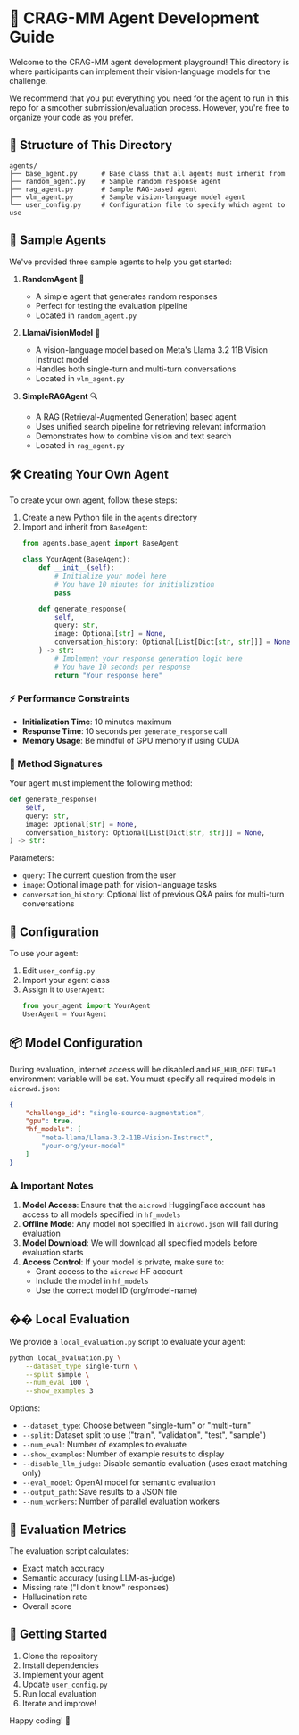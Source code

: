 # 🤖 CRAG-MM Agent Development Guide

Welcome to the CRAG-MM agent development playground! This directory is where participants can implement their vision-language models for the challenge. 

We recommend that you put everything you need for the agent to run in this repo for a smoother submission/evaluation process. However, you're free to organize your code as you prefer.

## 🎯 Structure of This Directory

```
agents/
├── base_agent.py      # Base class that all agents must inherit from
├── random_agent.py    # Sample random response agent
├── rag_agent.py       # Sample RAG-based agent
├── vlm_agent.py       # Sample vision-language model agent
└── user_config.py     # Configuration file to specify which agent to use
```

## 🧪 Sample Agents

We've provided three sample agents to help you get started:

1. **RandomAgent** 🎲
   - A simple agent that generates random responses
   - Perfect for testing the evaluation pipeline
   - Located in `random_agent.py`

2. **LlamaVisionModel** 🦙
   - A vision-language model based on Meta's Llama 3.2 11B Vision Instruct model
   - Handles both single-turn and multi-turn conversations
   - Located in `vlm_agent.py`

3. **SimpleRAGAgent** 🔍
   - A RAG (Retrieval-Augmented Generation) based agent
   - Uses unified search pipeline for retrieving relevant information
   - Demonstrates how to combine vision and text search
   - Located in `rag_agent.py`

## 🛠️ Creating Your Own Agent

To create your own agent, follow these steps:

1. Create a new Python file in the `agents` directory
2. Import and inherit from `BaseAgent`:
   ```python
   from agents.base_agent import BaseAgent

   class YourAgent(BaseAgent):
       def __init__(self):
           # Initialize your model here
           # You have 10 minutes for initialization
           pass

       def generate_response(
           self,
           query: str,
           image: Optional[str] = None,
           conversation_history: Optional[List[Dict[str, str]]] = None,
       ) -> str:
           # Implement your response generation logic here
           # You have 10 seconds per response
           return "Your response here"
   ```

### ⚡ Performance Constraints

- **Initialization Time**: 10 minutes maximum
- **Response Time**: 10 seconds per `generate_response` call
- **Memory Usage**: Be mindful of GPU memory if using CUDA

### 📝 Method Signatures

Your agent must implement the following method:

```python
def generate_response(
    self,
    query: str,
    image: Optional[str] = None,
    conversation_history: Optional[List[Dict[str, str]]] = None,
) -> str:
```

Parameters:
- `query`: The current question from the user
- `image`: Optional image path for vision-language tasks
- `conversation_history`: Optional list of previous Q&A pairs for multi-turn conversations

## 🔧 Configuration

To use your agent:

1. Edit `user_config.py`
2. Import your agent class
3. Assign it to `UserAgent`:
   ```python
   from your_agent import YourAgent
   UserAgent = YourAgent
   ```

## 📦 Model Configuration

During evaluation, internet access will be disabled and `HF_HUB_OFFLINE=1` environment variable will be set. You must specify all required models in `aicrowd.json`:

```json
{
    "challenge_id": "single-source-augmentation",
    "gpu": true,
    "hf_models": [
        "meta-llama/Llama-3.2-11B-Vision-Instruct",
        "your-org/your-model"
    ]
}
```

### ⚠️ Important Notes

1. **Model Access**: Ensure that the `aicrowd` HuggingFace account has access to all models specified in `hf_models`
2. **Offline Mode**: Any model not specified in `aicrowd.json` will fail during evaluation
3. **Model Download**: We will download all specified models before evaluation starts
4. **Access Control**: If your model is private, make sure to:
   - Grant access to the `aicrowd` HF account
   - Include the model in `hf_models`
   - Use the correct model ID (org/model-name)

## �� Local Evaluation

We provide a `local_evaluation.py` script to evaluate your agent:

```bash
python local_evaluation.py \
    --dataset_type single-turn \
    --split sample \
    --num_eval 100 \
    --show_examples 3
```

Options:
- `--dataset_type`: Choose between "single-turn" or "multi-turn"
- `--split`: Dataset split to use ("train", "validation", "test", "sample")
- `--num_eval`: Number of examples to evaluate
- `--show_examples`: Number of example results to display
- `--disable_llm_judge`: Disable semantic evaluation (uses exact matching only)
- `--eval_model`: OpenAI model for semantic evaluation
- `--output_path`: Save results to a JSON file
- `--num_workers`: Number of parallel evaluation workers

## 🎯 Evaluation Metrics

The evaluation script calculates:
- Exact match accuracy
- Semantic accuracy (using LLM-as-judge)
- Missing rate ("I don't know" responses)
- Hallucination rate
- Overall score

## 🚀 Getting Started

1. Clone the repository
2. Install dependencies
3. Implement your agent
4. Update `user_config.py`
5. Run local evaluation
6. Iterate and improve!

Happy coding! 🚀

